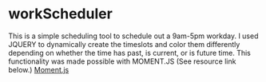 # workScheduler
This is a simple scheduling tool to schedule out a 9am-5pm workday. I used JQUERY to dynamically create the timeslots and color them differently depending on whether the time has past, is current, or is future time. This functionality was made possible with MOMENT.JS (See resource link below.)
[Moment.js](https://momentjs.com/) 
